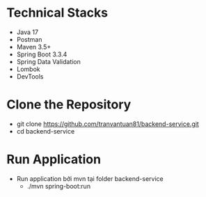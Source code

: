 # Technical Stacks
- Java 17
- Postman
- Maven 3.5+
- Spring Boot 3.3.4
- Spring Data Validation
- Lombok
- DevTools
# Clone the Repository
- git clone https://github.com/tranvantuan81/backend-service.git
- cd backend-service
# Run Application
- Run application bởi mvn tại folder backend-service
  - ./mvn spring-boot:run

